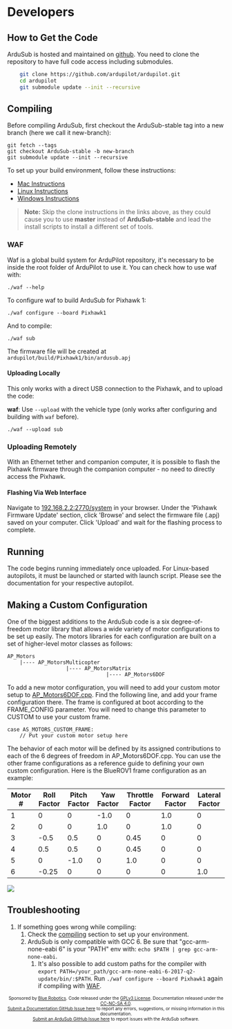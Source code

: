 # Developers

## How to Get the Code

ArduSub is hosted and maintained on [github](https://github.com/ardupilot/ardupilot.git). You need to clone the repository to have full code access including submodules.

```sh
    git clone https://github.com/ardupilot/ardupilot.git
    cd ardupilot
    git submodule update --init --recursive
```

## Compiling

Before compiling ArduSub, first checkout the ArduSub-stable tag into a new branch (here we call it new-branch):

```
git fetch --tags
git checkout ArduSub-stable -b new-branch
git submodule update --init --recursive
```

To set up your build environment, follow these instructions:

- [Mac Instructions](http://ardupilot.org/dev/docs/building-setup-mac.html)
- [Linux Instructions](http://ardupilot.org/dev/docs/building-setup-linux.html)
- [Windows Instructions](http://ardupilot.org/dev/docs/building-setup-windows.html)

> **Note:** Skip the clone instructions in the links above, as they could cause you to use __master__ instead of __ArduSub-stable__ and lead the install scripts to install a different set of tools.

### WAF
Waf is a global build system for ArduPilot repository, it's necessary to be inside the root folder of ArduPilot to use it.
You can check how to use waf with:

	./waf --help

To configure waf to build ArduSub for Pixhawk 1:

	./waf configure --board Pixhawk1

And to compile:

	./waf sub

The firmware file will be created at `ardupilot/build/Pixhawk1/bin/ardusub.apj`

#### Uploading Locally

This only works with a direct USB connection to the Pixhawk, and to upload the code:

**waf**: Use `--upload` with the vehicle type (only works after configuring and building with `waf` before).

	./waf --upload sub

### Uploading Remotely

With an Ethernet tether and companion computer, it is possible to flash the Pixhawk firmware through the companion computer - no need to directly access the Pixhawk.

#### Flashing Via Web Interface

Navigate to [192.168.2.2:2770/system](http://192.168.2.2:2770/system) in your browser. Under the 'Pixhawk Firmware Update' section, click 'Browse' and select the firmware file (.apj) saved on your computer. Click 'Upload' and wait for the flashing process to complete.

## Running

The code begins running immediately once uploaded. For Linux-based autopilots, it must be launched or started with launch script. Please see the documentation for your respective autopilot.

## Making a Custom Configuration

One of the biggest additions to the ArduSub code is a six degree-of-freedom motor library that allows a wide variety of motor configurations to be set up easily. The motors libraries for each configuration are built on a set of higher-level motor classes as follows:

    AP_Motors
        |---- AP_MotorsMulticopter
                       |---- AP_MotorsMatrix
                                    |---- AP_Motors6DOF

To add a new motor configuration, you will need to add your custom motor setup to [AP_Motors6DOF.cpp](https://github.com/ardupilot/ardupilot/blob/master/libraries/AP_Motors/AP_Motors6DOF.cpp). Find the following line, and add your frame configuration there. The frame is configured at boot according to the FRAME_CONFIG parameter. You will need to change this parameter to CUSTOM to use your custom frame.

    case AS_MOTORS_CUSTOM_FRAME:
        // Put your custom motor setup here

The behavior of each motor will be defined by its assigned contributions to each of the 6 degrees of freedom in AP_Motors6DOF.cpp. You can use the other frame configurations as a reference guide to defining your own custom configuration. Here is the BlueROV1 frame configuration as an example:

| Motor # | Roll Factor | Pitch Factor | Yaw Factor | Throttle Factor | Forward Factor | Lateral Factor |
| ------- | ----------- | ------------ | ---------- | --------------- | -------------- | -------------- |
| 1       | 0           | 0            | -1.0       | 0               | 1.0            | 0              |
| 2       | 0           | 0            | 1.0        | 0               | 1.0            | 0              |
| 3       | -0.5        | 0.5          | 0          | 0.45            | 0              | 0              |
| 4       | 0.5         | 0.5          | 0          | 0.45            | 0              | 0              |
| 5       | 0           | -1.0         | 0          | 1.0             | 0              | 0              |
| 6       | -0.25       | 0            | 0          | 0               | 0              | 1.0            |

<img src="/images/bluerov-frame.png" class="img-responsive img-center" style="max-height:250px;">

## Troubleshooting

1. If something goes wrong while compiling:
    1. Check the [compiling](#compiling) section to set up your environment.
    2. ArduSub is only compatible with GCC 6. Be sure that "gcc-arm-none-eabi 6" is your "PATH" env with: `echo $PATH | grep gcc-arm-none-eabi`.
        1. It's also possible to add custom paths for the compiler with `export PATH=/your_path/gcc-arm-none-eabi-6-2017-q2-update/bin/:$PATH`. Run `./waf configure --board Pixhawk1` again if compiling with [WAF](#waf).

<p style="font-size:10px; text-align:center">
Sponsored by <a href="http://www.bluerobotics.com/">Blue Robotics</a>. Code released under the <a href="https://github.com/ardupilot/ardupilot/blob/master/COPYING.txt">GPLv3 License</a>. Documentation released under the <a href="https://creativecommons.org/licenses/by-nc-sa/4.0/">CC-NC-SA 4.0</a>.<br />
<a href="https://github.com/bluerobotics/ardusub-gitbook/issues/">Submit a Documentation GitHub Issue here</a> to report any errors, suggestions, or missing information in this documentation.<br />
<a href="https://github.com/ArduPilot/ardupilot/issues/new/choose">Submit an ArduSub GitHub Issue here</a> to report issues with the ArduSub software.
</p>
